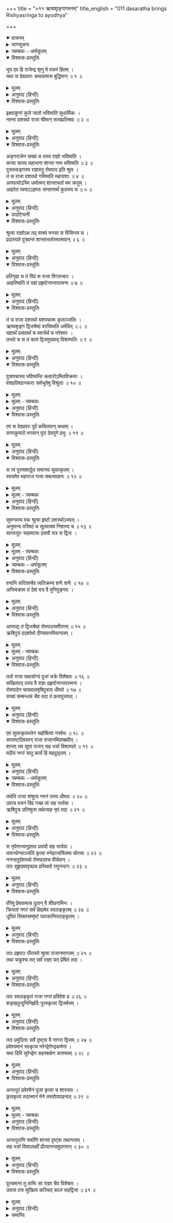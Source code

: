 +++
title = "०११ ऋष्यशृङ्गागमनम्"
title_english = "011 dasaratha brings Rishyasringa to ayodhya"

+++
<details open><summary>वाचनम्</summary>
<div caption="श्रीराम-हरिसीताराममूर्ति-घनपाठिभ्यां वचनम्" class="audioEmbed" src="https://archive.org/download/Ramayana-recitation-Sriram-harisItArAmamUrti-Ghanapaati-v2/Kanda_1/Kanda_1_BK-011-Rushya_Shrungaagamanam.mp3"></div>
</details>

<details><summary>भागसूचना</summary>

11. सुमन्त्रके कहनेसे राजा दशरथका सपरिवार अंगराजके यहाँ जाकर वहाँसे शान्ता और ऋष्यशृंगको अपने घर ले आना
</details>

<details><summary>त्र्यम्बकः - धर्माकूतम्</summary>

एकादशे सर्गे-
</details>

<details open><summary>विश्वास-प्रस्तुतिः</summary>

भूय एव हि राजेन्द्र शृणु मे वचनं हितम् ।  
यथा स देवप्रवरः कथयामास बुद्धिमान् ॥ १ ॥
</details>

<details><summary>मूलम्</summary>

भूय एव हि राजेन्द्र शृणु मे वचनं हितम् ।  
यथा स देवप्रवरः कथयामास बुद्धिमान् ॥ १ ॥
</details>

<details><summary>अनुवाद (हिन्दी)</summary>

तदनन्तर सुमन्त्रने फिर कहा—‘‘राजेन्द्र! आप पुनः मुझसे अपने हितकी वह बात सुनिये, जिसे देवताओंमें श्रेष्ठ बुद्धिमान् सनत्कुमारजीने ऋषियोंको सुनाया था ॥
</details>

<details open><summary>विश्वास-प्रस्तुतिः</summary>

इक्ष्वाकूणां कुले जातो भविष्यति सुधार्मिकः ।  
नाम्ना दशरथो राजा श्रीमान् सत्यप्रतिश्रवः ॥ २ ॥
</details>

<details><summary>मूलम्</summary>

इक्ष्वाकूणां कुले जातो भविष्यति सुधार्मिकः ।  
नाम्ना दशरथो राजा श्रीमान् सत्यप्रतिश्रवः ॥ २ ॥
</details>

<details><summary>अनुवाद (हिन्दी)</summary>

‘‘उन्होंने कहा था—इक्ष्वाकुवंशमें दशरथ नामसे प्रसिद्ध एक परम धार्मिक सत्यप्रतिज्ञ राजा होंगे ॥ २ ॥
</details>

<details open><summary>विश्वास-प्रस्तुतिः</summary>

अङ्गराजेन सख्यं च तस्य राज्ञो भविष्यति ।  
कन्या चास्य महाभागा शान्ता नाम भविष्यति ॥ ३ ॥  
पुत्रस्त्वङ्गस्य राज्ञस्तु रोमपाद इति श्रुतः ।  
तं स राजा दशरथो गमिष्यति महायशाः ॥ ४ ॥  
अनपत्योऽस्मि धर्मात्मन् शान्ताभर्ता मम क्रतुम् ।  
आहरेत त्वयाऽऽज्ञप्तः सन्तानार्थं कुलस्य च ॥ ५ ॥
</details>

<details><summary>मूलम्</summary>

अङ्गराजेन सख्यं च तस्य राज्ञो भविष्यति ।  
कन्या चास्य महाभागा शान्ता नाम भविष्यति ॥ ३ ॥  
पुत्रस्त्वङ्गस्य राज्ञस्तु रोमपाद इति श्रुतः ।  
तं स राजा दशरथो गमिष्यति महायशाः ॥ ४ ॥  
अनपत्योऽस्मि धर्मात्मन् शान्ताभर्ता मम क्रतुम् ।  
आहरेत त्वयाऽऽज्ञप्तः सन्तानार्थं कुलस्य च ॥ ५ ॥
</details>

<details><summary>अनुवाद (हिन्दी)</summary>

‘‘उनकी अंगराजके साथ मित्रता होगी । दशरथके एक परम सौभाग्यशालिनी कन्या होगी, जिसका नाम होगा ‘शान्ता’* । अंगदेशके राजकुमारका नाम होगा ‘रोमपाद’ । महायशस्वी राजा दशरथ उनके पास जायँगे और कहेंगे—‘धर्मात्मन्! मैं संतानहीन हूँ । यदि आप आज्ञा दें तो शान्ताके पति ऋष्यशृंग मुनि चलकर मेरा यज्ञ करा दें । इससे मुझे पुत्रकी प्राप्ति होगी और मेरे वंशकी रक्षा हो जायगी’ ॥ ३—५ ॥
</details>

<details><summary>पादटिप्पनी</summary>

* शान्ता राजा दशरथ एवं कौसल्याकी औरस पुत्री थी । उन्होंने राजा रोमपादको उसे दत्तक पुत्रीके रूपमें दिया था । इस प्रकार वह राजा दशरथकी औरसी और राजा रोमपादकी दत्तक कन्या थी । (श्रीविष्णुपुराण ४ ।१८ ।१७-१८)
</details>

<details open><summary>विश्वास-प्रस्तुतिः</summary>

श्रुत्वा राज्ञोऽथ तद् वाक्यं मनसा स विचिन्त्य च ।  
प्रदास्यते पुत्रवन्तं शान्ताभर्तारमात्मवान् ॥ ६ ॥
</details>

<details><summary>मूलम्</summary>

श्रुत्वा राज्ञोऽथ तद् वाक्यं मनसा स विचिन्त्य च ।  
प्रदास्यते पुत्रवन्तं शान्ताभर्तारमात्मवान् ॥ ६ ॥
</details>

<details><summary>अनुवाद (हिन्दी)</summary>

‘‘राजाकी यह बात सुनकर मन-ही-मन उसपर विचार करके मनस्वी राजा रोमपाद शान्ताके पुत्रवान् पतिको उनके साथ भेज देंगे ॥ ६ ॥
</details>

<details open><summary>विश्वास-प्रस्तुतिः</summary>

प्रतिगृह्य च तं विप्रं स राजा विगतज्वरः ।  
आहरिष्यति तं यज्ञं प्रहृष्टेनान्तरात्मना ॥ ७ ॥
</details>

<details><summary>मूलम्</summary>

प्रतिगृह्य च तं विप्रं स राजा विगतज्वरः ।  
आहरिष्यति तं यज्ञं प्रहृष्टेनान्तरात्मना ॥ ७ ॥
</details>

<details><summary>अनुवाद (हिन्दी)</summary>

‘‘ब्राह्मण ऋष्यशृंगको पाकर राजा दशरथकी सारी चिन्ता दूर हो जायगी और वे प्रसन्नचित्त होकर उस यज्ञका अनुष्ठान करेंगे ॥ ७ ॥
</details>

<details open><summary>विश्वास-प्रस्तुतिः</summary>

तं च राजा दशरथो यशस्कामः कृताञ्जलिः ।  
ऋष्यशृङ्गं द्विजश्रेष्ठं वरयिष्यति धर्मवित् ॥ ८ ॥  
यज्ञार्थं प्रसवार्थं च स्वर्गार्थं च नरेश्वरः ।  
लभते च स तं कामं द्विजमुख्याद् विशाम्पतिः ॥ ९ ॥
</details>

<details><summary>मूलम्</summary>

तं च राजा दशरथो यशस्कामः कृताञ्जलिः ।  
ऋष्यशृङ्गं द्विजश्रेष्ठं वरयिष्यति धर्मवित् ॥ ८ ॥  
यज्ञार्थं प्रसवार्थं च स्वर्गार्थं च नरेश्वरः ।  
लभते च स तं कामं द्विजमुख्याद् विशाम्पतिः ॥ ९ ॥
</details>

<details><summary>अनुवाद (हिन्दी)</summary>

‘‘यशकी इच्छा रखनेवाले धर्मज्ञ राजा दशरथ हाथ जोड़कर द्विजश्रेष्ठ ऋष्यशृंगका यज्ञ, पुत्र और स्वर्गके लिये वरण करेंगे तथा वे प्रजापालक नरेश उन श्रेष्ठ ब्रह्मर्षिसे अपनी अभीष्ट वस्तु प्राप्त कर लेंगे ॥ ८-९ ॥
</details>

<details open><summary>विश्वास-प्रस्तुतिः</summary>

पुत्राश्चास्य भविष्यन्ति चत्वारोऽमितविक्रमाः ।  
वंशप्रतिष्ठानकराः सर्वभूतेषु विश्रुताः ॥ १० ॥
</details>

<details><summary>मूलम्</summary>

पुत्राश्चास्य भविष्यन्ति चत्वारोऽमितविक्रमाः ।  
वंशप्रतिष्ठानकराः सर्वभूतेषु विश्रुताः ॥ १० ॥
</details>

<details><summary>मूलम् - त्र्यम्बकः</summary>

पुत्राश् चास्य भविष्यन्ति चत्वारो ऽमित-विक्रमाः ।  
वंश-प्रतिष्ठान-करास् त्रिषु लोकेषु विश्रुताः ॥
</details>

<details><summary>अनुवाद (हिन्दी)</summary>

‘‘राजाके चार पुत्र होंगे, जो अप्रमेय पराक्रमी, वंशकी मर्यादा बढ़ानेवाले और सर्वत्र विख्यात होंगे ॥
</details>

<details open><summary>विश्वास-प्रस्तुतिः</summary>

एवं स देवप्रवरः पूर्वं कथितवान् कथाम् ।  
सनत्कुमारो भगवान् पुरा देवयुगे प्रभुः ॥ ११ ॥
</details>

<details><summary>मूलम्</summary>

एवं स देवप्रवरः पूर्वं कथितवान् कथाम् ।  
सनत्कुमारो भगवान् पुरा देवयुगे प्रभुः ॥ ११ ॥
</details>

<details><summary>अनुवाद (हिन्दी)</summary>

‘‘महाराज! पहले सत्ययुगमें शक्तिशाली देवप्रवर भगवान् सनत्कुमारजीने ऋषियोंके समक्ष ऐसी कथा कही थी ॥ ११ ॥
</details>

<details open><summary>विश्वास-प्रस्तुतिः</summary>

स त्वं पुरुषशार्दूल समानय सुसत्कृतम् ।  
स्वयमेव महाराज गत्वा सबलवाहनः ॥ १२ ॥
</details>

<details><summary>मूलम्</summary>

स त्वं पुरुषशार्दूल समानय सुसत्कृतम् ।  
स्वयमेव महाराज गत्वा सबलवाहनः ॥ १२ ॥
</details>

<details><summary>मूलम् - त्र्यम्बकः</summary>

स त्वं पुरुष-शार्दूल तम् आनय सुसत्कृतम् ।
स्वयम् एव महाराज गत्वा स-बल-वाहनः । 
</details>

<details><summary>अनुवाद (हिन्दी)</summary>

‘‘पुरुषसिंह महाराज! इसलिये आप स्वयं ही सेना और सवारियोंके साथ अंगदेशमें जाकर मुनिकुमार ऋष्यशृंगको सत्कारपूर्वक यहाँ ले आइये’’ ॥ १२ ॥
</details>

<details open><summary>विश्वास-प्रस्तुतिः</summary>

सुमन्त्रस्य वचः श्रुत्वा हृष्टो दशरथोऽभवत् ।  
अनुमान्य वसिष्ठं च सूतवाक्यं निशाम्य च ॥ १३ ॥  
सान्तःपुरः सहामात्यः प्रययौ यत्र स द्विजः ।
</details>

<details><summary>मूलम्</summary>

सुमन्त्रस्य वचः श्रुत्वा हृष्टो दशरथोऽभवत् ।  
अनुमान्य वसिष्ठं च सूतवाक्यं निशाम्य च ॥ १३ ॥  
सान्तःपुरः सहामात्यः प्रययौ यत्र स द्विजः ।
</details>

<details><summary>मूलम् - त्र्यम्बकः</summary>

वसिष्ठेनाभ्यनुज्ञातो राजा संपूर्ण-मानसः ।  
सान्तःपुरः सहामात्यः प्रययौ यत्र स द्विजः ॥ 
</details>

<details><summary>अनुवाद (हिन्दी)</summary>

सुमन्त्रका वचन सुनकर राजा दशरथको बड़ा हर्ष हुआ । उन्होंने मुनिवर वसिष्ठजीको भी सुमन्त्रकी बातें सुनायीं और उनकी आज्ञा लेकर रनिवासकी रानियों तथा मन्त्रियोंके साथ अंगदेशके लिये प्रस्थान किया, जहाँ विप्रवर ऋष्यशृंग निवास करते थे ॥ १३ १/२ ॥
</details>

<details><summary>त्र्यम्बकः - धर्माकूतम्</summary>

अनेन प्राचीन-ऋत्विग्-अभ्यनुज्ञानेनैव अन्य आनेयः, न तु तद्-अतिक्रमणेनेति सूचितम् । तथा च बोधायनः - 

> यो ऽस्य संस्तुत-तमः स्यात् तं प्रथमं वृणीत तेन सचिवेनान्यं लिप्सेत । 

इति । 

तथा - 

> तस्य चेत् पूर्व-पुरुषैर् वृताः स्युस्  
तान् एव नातिवृणीत -  
अव्यवच्छिन्नाश् चेत् कौलेनाध्ययनेन मानुषेण शीलवृत्ताभ्याम् ।

इति।

प्राचीन-ऋत्विग्-अभ्यनुज्ञानेनैवान्य आनेयो न तु तद्-अतिक्रमेणेत्य् अयम् अर्थो ऽन्वय-व्यतिरेकाभ्यां फल-मुखेन स्पष्टीक्रियते । अन्वयस् तावत् अङ्ग-देशानीत-ऋश्यशृङ्ग-कारित-क्रतुना चत्वारः पुत्रा भविष्यन्तीति सनत्कुमार-वाक्यं सुमन्त्रेण कथितं श्रुत्वा वसिष्ठाभ्यनुज्ञां विना ऋश्यशृङ्गानयनम् अयुक्तम् इति निश्चित्य अवाप्य तद्-अनुज्ञां मुदित-मना दशरथः समानीय ऋश्यशृङ्गं वसिष्ठ-ऋश्यशृङ्गाभ्यां कारित-यागेन सकल-दुरित-निरसन-पूर्वकम् अभिलषित-सिद्धिम् अवापेति । व्यतिरेकस् तावत् एतद्-वंश्यस् त्रिशङ्कुः स-शरीर-स्वर्ग-प्राप्तये यज्ञः कारयितव्य इति प्रार्थितेन वसिष्ठेन गुरुणा प्रत्याख्यातो गुरु-पुत्रान् आसाद्य निवेदित-पूर्व-वृत्तान्तः गुरु-पुत्रैर् अपि -

> इक्ष्वाकूणां तु सर्वेषां पुरोधाः परमो गुरुः ।  
> न चातिक्रमितुं शक्यं वचनं सत्य-वादिनः ॥
> 
> अशक्यम् इति चोवाच वसिष्ठो भगवान् ऋषिः ।  
> ते वयं वै समाहर्तुं क्रतुं शक्ताः कथं तव ॥
> बालिशस् त्वं नर-श्रेष्ठ गम्यतां स्व-पुरं पुनः ॥

इति न्यायतः प्रतिषिद्धो ऽपि तद्-वचन-अतिक्रमात् प्राप्त-नीच-जातिः भगवन्तम् |उग्रे तपसि वर्तमानं लोक-मर्यादाम् अन्यथयितुं समर्थं विश्वामित्रं शरणं प्राप्तः । तेन,

> पश्य मे तपसो वीर्यं स्वार्जितस्य नरेश्वर ।  
> एष त्वां स्व-शरीरेण नयामि स्वर्गम् ओजसा ॥
> 
> दुःप्रापं स-शरीरेण दिवं गच्छ नराधिप ।  
> स्वार्जितं किंचिद् अप्य् अस्ति मया हि तपसः फलम् ॥ 
> राजंस् त्वं तेजसा तस्य स-शरीरो दिवं व्रज ॥

इति प्रतिज्ञा-पूर्वकं स-शरीरं स्वर्गं प्रापितो ऽपि,

> गुरु-शाप-हतो मूढ पत भूमिम् अवाक्-शिराः ।  
> एवम् उक्तो महेन्द्रेण त्रिशङ्कुर् अपतत् पुनः ॥

स तु अद्यापि अवाक्-शिराः अन्तरिक्षे लम्बमानस् तिष्ठतीति । एवं च महा-वंश-प्रसूतस्याति-धर्मिष्ठस्य त्रिशङ्कोर् विश्वामित्रेण निखिल-स्व-तपो-व्ययेन स्वर्गम् आरोपितस्यापि गुरुरापिदोषेण महेन्द्रेण पातितस्यावाक्-शिरसः अन्तराले ऽवस्थानात् गुरु-शापो ऽप्रतिकार्य इति सूचितम् । तस्मात् पूर्व-परिगृहीत-ऋत्विक्-साचिव्येनैव अन्य आनेयः इति सिद्धम् । अयम् अर्थो महाभारते आश्वमेधिके पर्वणि संवर्त-मरुत्तीये ऽप्य् अभिहितः । तथा हि बृहस्पतिं प्रति मरुत्त-वाक्यम् -

> 'भगवन् यन् मया पूर्वम् अधिगम्य तपोधन ।  
> कृतो ऽभिसंधिर्-यज्ञाय भवतो वचनाद् गुरो ॥ 
> 
> तद् अहं यष्टुम् इच्छामि संभाराः संभृताश् च मे ।  
> याज्यो ऽस्मि भवतः साधो तत् प्राप्नुहि विधत्स्व च ॥ 

बृहस्पतिः- 

> न कामये याजयितुं त्वाम् अहं पृथिवीपते ।  
> वृतो ऽस्मि देव-राजेन प्रतिज्ञातं च तस्य मे ॥ 

मरुत्तः- 

> पित्र्यम् अस्मि तव क्षेत्रं बहु मन्ये च ते भृशम् ।  
> तवास्मि याज्यतां प्राप्तो भजमानं भजस्व माम् ॥ 

तव पित्रा अङ्गिरसा याज्यत्वेन परिगृहीतो ऽहं त्वयाप्य् अवश्यं याज्य इत्य् अर्थः ।

बृहस्पतिः -  

> अमर्त्यं याजयित्वाहं याजयिष्ये न मानुषम् ।  
> मरुत्त गच्छ वा मा वा निवृत्तो ऽप्य् अन्य-याजनात् ॥ 
> 
> न त्वां याजयितास्म्य् अद्य वृणु त्वं यम् इहेच्छसि ।  
> उपाध्यायं महा-बाहो यस् ते यज्ञं करिष्यति ॥ 

एवं बृहस्पतिना प्रत्याख्यातो नारदं प्रत्य् उक्तवान् मरुत्तः -

> गतो ऽस्म्य् अङ्गिरसः पुत्रं देवाचार्यं बृहस्पतिम् ।  
> यज्ञार्थम् ऋत्विजं प्रष्टुं स च मां नाभ्यनन्दत ॥  
> प्रत्याख्यातश् च तेनाहं जीवितं नाद्य कामये ।  

इति निरपराधिनः स्वस्य गुरुणा "नाहं याजयिष्यामि" इति प्रत्याख्यान-पूर्वकम् "अन्यं वृणीष्वे"त्य् अभ्यनुज्ञानेनान्य-वरणे दोषाभावे ऽपि अन्य-वरणापेक्षया प्राण-त्यागो ऽपि वर इति क्लिश्यमानं मरुत्तं संजीवयन्न् इव नारदः प्रत्युवाच - 

> राजन्न् अङ्गिरसः पुत्रः संवर्तो नाम धार्मिकः ।  
> चङ्क्रमीति दिशः सर्वा दिग्-वासा मोहयन् प्रजाः ।

> स गच्छ यदि याज्यं त्वां न वाञ्छति बृहस्पतिः ॥  
> प्रसन्नस् त्वां महा-तेजाः संवर्तो याजयिष्यति । 

मरुत्तः - 'संजीवितो ऽहं भवता वाक्येनानेन नारद' इति परम्परा-गत-गुरु-पुत्र-लाभान् मरणान् निवृत्तः संतुष्टो ऽभवद् इत्य् अर्थः । तद् अनु नारद-वचनानुसारेण संवर्तं याजकं प्राप्य तद्-उपदेशेन आराधित-परमेश्वर-प्रसाद-लब्ध-बहु-धनो यज्ञम् आरब्धवान् । तत इन्द्र-कुबेरादि-देवानां गुरुर् अपि गुरुर् देवान् विहाय मर्त्यं न याजयिष्यामीति प्रतिज्ञां परित्यज्य "अन्यं वृणीष्वे"त्य् अभ्यनुज्ञां विस्मृत्य संवर्त-प्रवर्तित-मानव-यज्ञ-वैभव-श्रवण-संजात-याजन-कामो लोभेनेन्द्र-प्रेषित-दूत्येन आर्त्विज्यं प्रार्थितवान् । मरुत्तो ऽपि वृत-संवर्त-परित्यागे मित्र-द्रोहात् महत् पापं भवतीत्य् आह - 

> त्वं चैवैतद् वेत्थ पुरंदरश् च विश्वे देवा वसवश् च अश्विनौ च ।  
> मित्र-द्रोहे निष्कृतिर् नास्ति लोके महत् पापं ब्रह्म-हत्या-समं तत् ॥ 

इति दूतम् उक्त्वा प्रत्याचख्यौ । प्रत्याख्यानेन क्रुद्धः स्वयम् एतादृश-दोषान् जानन्न् अपि देवानाम् अपि अमार्गान् निवर्तयिता बृहस्पतिर् ब्राह्मणोत्तमं तपस्विनं निवृत्ति-मार्गे वर्तमानं साक्षाद् अनुजं संवर्तं सवन-गतं मरुतं च राजानं हन्तुम् इन्द्रं प्रेरितवान् । ततो महत्तहननाय वज्र-उद्यत-हस्तम् इन्द्रं संवर्तः स्तम्भयामास । ततो मरुत्तः प्रार्थनेन इन्द्रादीन् देवान् स्व-स्व-भाग-ग्रहणे यज्ञ-परिचर्यायां च नियुक्तवान् ।

> ततः संवर्तश् चित्य-गतो महात्मा यथा वह्निश् चित्य-गतो द्वितीयः ।  
> हवींष्य् उच्चैर् आह्वयन् देव-संघाञ् जुहावाग्नौ मन्त्रवत् संप्रतीतः ।

> ततः पीत्वा वलभित् सोमम् अग्र्यं ये च अपि अन्ये सोम-पा देव-संघाः ।  
> सर्वे ऽनुज्ञाताः प्रययुः पार्थिवेन यथा-जोषं तर्पिताः प्रीतिमन्तः ॥ 

इति । अनेन निरपराधिनो यजमानस्य ऋत्विजा परित्यागो न कार्य इति सूचितम् । मरुत्तेन च त्रिशङ्कुवद् अन्य-वरणम् अकृत्वा पूर्व-परिगृहीत-ऋत्विग्-वंश्यस्यैव वरण-महिम्ना स्व-प्रतिस्पर्धीन्द्रादि-कारित-परिचर्यातिशय-लब्ध-वैभवेन सर्वातिशायी यज्ञः प्राप्तः । एवं सति इदानीम् अपि ऋत्विग्-यजमानैर् दोषाभावे परस्परापरित्यागेन स्थेयम् । सति तु दोषे परित्याग इत्य् अयम् अर्थः "शक्तम् अदुष्टं च" इति विशेषणाभ्याम् अवगम्यते । मनुः - 

> ऋत्विजं यस् त्यजेद् याज्ये याज्यं च ऋत्विक् त्यजेद् यदि ।  
> शक्तं कर्मण्य् अदुष्टं च तपो दण्डः शतं शतम् ॥ 

इति । अयोध्याकाण्डे ऽपि - 

> अदुष्टस्य हि संत्यागः सत्-पथे निरतस्य च ।  
> निर्दहेद् अपि शक्रस्य द्युतिं धर्म-निरोधनात् ॥

तथा च गौतमः - 

> निन्दित-कर्माभ्यासि-पतितात्याग्य्-अपतित-त्यागिनः पतिताः ।

इति ।
</details>

<details open><summary>विश्वास-प्रस्तुतिः</summary>

वनानि सरितश्चैव व्यतिक्रम्य शनैः शनैः ॥ १४ ॥  
अभिचक्राम तं देशं यत्र वै मुनिपुङ्गवः ।
</details>

<details><summary>मूलम्</summary>

वनानि सरितश्चैव व्यतिक्रम्य शनैः शनैः ॥ १४ ॥  
अभिचक्राम तं देशं यत्र वै मुनिपुङ्गवः ।
</details>

<details><summary>अनुवाद (हिन्दी)</summary>

मार्गमें अनेकानेक वनों और नदियोंको पार करके वे धीरे-धीरे उस देशमें जा पहुँचे, जहाँ मुनिवर ऋष्यशृंग विराजमान थे ॥ १४ १/२ ॥
</details>

<details open><summary>विश्वास-प्रस्तुतिः</summary>

आसाद्य तं द्विजश्रेष्ठं रोमपादसमीपगम् ॥ १५ ॥  
ऋषिपुत्रं ददर्शाथो दीप्यमानमिवानलम् ।
</details>

<details><summary>मूलम्</summary>

आसाद्य तं द्विजश्रेष्ठं रोमपादसमीपगम् ॥ १५ ॥  
ऋषिपुत्रं ददर्शाथो दीप्यमानमिवानलम् ।
</details>

<details><summary>मूलम् - त्र्यम्बकः</summary>

आसाद्य तं द्विज-श्रेष्ठं रोमपाद-समीपगम् ।  
ऋषि-पुत्रं ददर्शादौ दीप्यमानम् इवानलम् ॥
</details>

<details><summary>अनुवाद (हिन्दी)</summary>

वहाँ पहुँचनेपर उन्हें द्विजश्रेष्ठ ऋष्यशृंग रोमपादके पास ही बैठे दिखायी दिये । वे ऋषिकुमार प्रज्वलित अग्निके समान तेजस्वी जान पड़ते थे ॥ १५ १/२ ॥
</details>

<details open><summary>विश्वास-प्रस्तुतिः</summary>

ततो राजा यथायोग्यं पूजां चक्रे विशेषतः ॥ १६ ॥  
सखित्वात् तस्य वै राज्ञः प्रहृष्टेनान्तरात्मना ।  
रोमपादेन चाख्यातमृषिपुत्राय धीमते ॥ १७ ॥  
सख्यं सम्बन्धकं चैव तदा तं प्रत्यपूजयत् ।
</details>

<details><summary>मूलम्</summary>

ततो राजा यथायोग्यं पूजां चक्रे विशेषतः ॥ १६ ॥  
सखित्वात् तस्य वै राज्ञः प्रहृष्टेनान्तरात्मना ।  
रोमपादेन चाख्यातमृषिपुत्राय धीमते ॥ १७ ॥  
सख्यं सम्बन्धकं चैव तदा तं प्रत्यपूजयत् ।
</details>

<details><summary>अनुवाद (हिन्दी)</summary>

तदनन्तर राजा रोमपादने मित्रताके नाते अत्यन्त प्रसन्न हृदयसे महाराज दशरथका शास्त्रोक्त विधिके अनुसार विशेषरूपसे पूजन किया और बुद्धिमान् ऋषिकुमार ऋष्यशृंगको राजा दशरथके साथ अपनी मित्रताकी बात बतायी । उसपर उन्होंने भी राजाका सम्मान किया ॥
</details>

<details open><summary>विश्वास-प्रस्तुतिः</summary>

एवं सुसत्कृतस्तेन सहोषित्वा नरर्षभः ॥ १८ ॥  
सप्ताष्टदिवसान् राजा राजानमिदमब्रवीत् ।  
शान्ता तव सुता राजन् सह भर्त्रा विशाम्पते ॥ १९ ॥  
मदीयं नगरं यातु कार्यं हि महदुद्यतम् ।
</details>

<details><summary>मूलम्</summary>

एवं सुसत्कृतस्तेन सहोषित्वा नरर्षभः ॥ १८ ॥  
सप्ताष्टदिवसान् राजा राजानमिदमब्रवीत् ।  
शान्ता तव सुता राजन् सह भर्त्रा विशाम्पते ॥ १९ ॥  
मदीयं नगरं यातु कार्यं हि महदुद्यतम् ।
</details>

<details><summary>अनुवाद (हिन्दी)</summary>

इस प्रकार भलीभाँति आदर-सत्कार पाकर नरश्रेष्ठ राजा दशरथ रोमपादके साथ वहाँ सात-आठ दिनोंतक रहे । इसके बाद वे अंगराजसे बोले—‘प्रजापालक नरेश! तुम्हारी पुत्री शान्ता अपने पतिके साथ मेरे नगरमें पदार्पण करे; क्योंकि वहाँ एक महान् आवश्यक कार्य उपस्थित हुआ है’ ॥ १८-१९ १/२ ॥
</details>

<details><summary>त्र्यम्बकः - धर्माकूतम्</summary>

रोमपादः -
</details>

<details open><summary>विश्वास-प्रस्तुतिः</summary>

तथेति राजा संश्रुत्य गमनं तस्य धीमतः ॥ २० ॥  
उवाच वचनं विप्रं गच्छ त्वं सह भार्यया ।  
ऋषिपुत्रः प्रतिश्रुत्य तथेत्याह नृपं तदा ॥ २१ ॥
</details>

<details><summary>मूलम्</summary>

तथेति राजा संश्रुत्य गमनं तस्य धीमतः ॥ २० ॥  
उवाच वचनं विप्रं गच्छ त्वं सह भार्यया ।  
ऋषिपुत्रः प्रतिश्रुत्य तथेत्याह नृपं तदा ॥ २१ ॥
</details>

<details><summary>अनुवाद (हिन्दी)</summary>

राजा रोमपादने ‘बहुत अच्छा’ कहकर उन बुद्धिमान् महर्षिका जाना स्वीकार कर लिया और ऋष्यशृंगसे कहा— ‘विप्रवर! आप शान्ताके साथ महाराज दशरथके यहाँ जाइये ।’ राजाकी आज्ञा पाकर उन ऋषिपुत्रने ‘तथास्तु’ कहकर राजा दशरथको अपने चलनेकी स्वीकृति दे दी ॥ २०-२१ ॥
</details>

<details open><summary>विश्वास-प्रस्तुतिः</summary>

स नृपेणाभ्यनुज्ञातः प्रययौ सह भार्यया ।  
तावन्योन्याञ्जलिं कृत्वा स्नेहात्संश्लिष्य चोरसा ॥ २२ ॥  
ननन्दतुर्दशरथो रोमपादश्च वीर्यवान् ।  
ततः सुहृदमापृच्छ्य प्रस्थितो रघुनन्दनः ॥ २३ ॥
</details>

<details><summary>मूलम्</summary>

स नृपेणाभ्यनुज्ञातः प्रययौ सह भार्यया ।  
तावन्योन्याञ्जलिं कृत्वा स्नेहात्संश्लिष्य चोरसा ॥ २२ ॥  
ननन्दतुर्दशरथो रोमपादश्च वीर्यवान् ।  
ततः सुहृदमापृच्छ्य प्रस्थितो रघुनन्दनः ॥ २३ ॥
</details>

<details><summary>अनुवाद (हिन्दी)</summary>

राजा रोमपादकी अनुमति ले ऋष्यशृंगने पत्नीके साथ वहाँसे प्रस्थान किया । उस समय शक्तिशाली राजा रोमपाद और दशरथने एक-दूसरेको हाथ जोड़कर स्नेहपूर्वक छातीसे लगाया तथा अभिनन्दन किया । फिर मित्रसे विदा ले रघुकुलनन्दन दशरथ वहाँसे प्रस्थित हुए ॥ २२-२३ ॥
</details>

<details open><summary>विश्वास-प्रस्तुतिः</summary>

पौरेषु प्रेषयामास दूतान् वै शीघ्रगामिनः ।  
क्रियतां नगरं सर्वं क्षिप्रमेव स्वलङ्कृतम् ॥ २४ ॥  
धूपितं सिक्तसम्मृष्टं पताकाभिरलङ्कृतम् ।
</details>

<details><summary>मूलम्</summary>

पौरेषु प्रेषयामास दूतान् वै शीघ्रगामिनः ।  
क्रियतां नगरं सर्वं क्षिप्रमेव स्वलङ्कृतम् ॥ २४ ॥  
धूपितं सिक्तसम्मृष्टं पताकाभिरलङ्कृतम् ।
</details>

<details><summary>अनुवाद (हिन्दी)</summary>

उन्होंने पुरवासियोंके पास अपने शीघ्रगामी दूत भेजे और कहलाया कि ‘समस्त नगरको शीघ्र ही सुसज्जित किया जाय । सर्वत्र धूपकी सुगन्ध फैले । नगरकी सड़कोंको झाड़-बुहारकर उनपर पानीका छिड़काव कर दिया जाय तथा सारा नगर ध्वजा-पताकाओंसे अलंकृत हो’ ॥ २४ १/२ ॥
</details>

<details open><summary>विश्वास-प्रस्तुतिः</summary>

ततः प्रहृष्टाः पौरास्ते श्रुत्वा राजानमागतम् ॥ २५ ॥  
तथा चक्रुश्च तत् सर्वं राज्ञा यत् प्रेषितं तदा ।
</details>

<details><summary>मूलम्</summary>

ततः प्रहृष्टाः पौरास्ते श्रुत्वा राजानमागतम् ॥ २५ ॥  
तथा चक्रुश्च तत् सर्वं राज्ञा यत् प्रेषितं तदा ।
</details>

<details><summary>अनुवाद (हिन्दी)</summary>

राजाका आगमन सुनकर पुरवासी बड़े प्रसन्न हुए । महाराजने उनके लिये जो संदेश भेजा था, उसका उन्होंने उस समय पूर्णरूपसे पालन किया ॥ २५ १/२ ॥
</details>

<details open><summary>विश्वास-प्रस्तुतिः</summary>

ततः स्वलङ्कृतं राजा नगरं प्रविवेश ह ॥ २६ ॥  
शङ्खदुन्दुभिनिर्ह्रादैः पुरस्कृत्वा द्विजर्षभम् ।
</details>

<details><summary>मूलम्</summary>

ततः स्वलङ्कृतं राजा नगरं प्रविवेश ह ॥ २६ ॥  
शङ्खदुन्दुभिनिर्ह्रादैः पुरस्कृत्वा द्विजर्षभम् ।
</details>

<details><summary>अनुवाद (हिन्दी)</summary>

तदनन्तर राजा दशरथने शङ्ख और दुन्दुभि आदि वाद्योंकी ध्वनिके साथ विप्रवर ऋष्यशृंगको आगे करके अपने सजे-सजाये नगरमें प्रवेश किया ॥ २६ १/२ ॥
</details>

<details open><summary>विश्वास-प्रस्तुतिः</summary>

ततः प्रमुदिताः सर्वे दृष्ट्वा वै नागरा द्विजम् ॥ २७ ॥  
प्रवेश्यमानं सत्कृत्य नरेन्द्रेणेन्द्रकर्मणा ।  
यथा दिवि सुरेन्द्रेण सहस्राक्षेण काश्यपम् ॥ २८ ॥
</details>

<details><summary>मूलम्</summary>

ततः प्रमुदिताः सर्वे दृष्ट्वा वै नागरा द्विजम् ॥ २७ ॥  
प्रवेश्यमानं सत्कृत्य नरेन्द्रेणेन्द्रकर्मणा ।  
यथा दिवि सुरेन्द्रेण सहस्राक्षेण काश्यपम् ॥ २८ ॥
</details>

<details><summary>अनुवाद (हिन्दी)</summary>

उन द्विजकुमारका दर्शन करके सभी नगरनिवासी बहुत प्रसन्न हुए । उन्होंने इन्द्रके समान पराक्रमी नरेन्द्र दशरथके साथ पुरीमें प्रवेश करते हुए ऋष्यशृंगका उसी प्रकार सत्कार किया, जैसे देवताओंने स्वर्गमें सहस्राक्ष इन्द्रके साथ प्रवेश करते हुए कश्यपनन्दन वामनजीका समादर किया था ॥ २७-२८ ॥
</details>

<details open><summary>विश्वास-प्रस्तुतिः</summary>

अन्तःपुरं प्रवेश्यैनं पूजां कृत्वा च शास्त्रतः ।  
कृतकृत्यं तदात्मानं मेने तस्योपवाहनात् ॥ २९ ॥
</details>

<details><summary>मूलम्</summary>

अन्तःपुरं प्रवेश्यैनं पूजां कृत्वा च शास्त्रतः ।  
कृतकृत्यं तदात्मानं मेने तस्योपवाहनात् ॥ २९ ॥
</details>

<details><summary>मूलम् - त्र्यम्बकः</summary>

अन्तःपुरं प्रवेश्यैनं पूजां कृत्वाथ शास्त्रतः ।  
कृत-कृत्यं तदात्मानं मेने तस्योपवाहनात् ॥ 
</details>

<details><summary>अनुवाद (हिन्दी)</summary>

ऋषिको अन्तःपुरमें ले जाकर राजाने शास्त्रविधिके अनुसार उनका पूजन किया और उनके निकट आ जानेसे अपनेको कृतकृत्य माना ॥ २९ ॥
</details>

<details open><summary>विश्वास-प्रस्तुतिः</summary>

अन्तःपुराणि सर्वाणि शान्तां दृष्ट्वा तथागताम् ।  
सह भर्त्रा विशालाक्षीं प्रीत्यानन्दमुपागमन् ॥ ३० ॥
</details>

<details><summary>मूलम्</summary>

अन्तःपुराणि सर्वाणि शान्तां दृष्ट्वा तथागताम् ।  
सह भर्त्रा विशालाक्षीं प्रीत्यानन्दमुपागमन् ॥ ३० ॥
</details>

<details><summary>अनुवाद (हिन्दी)</summary>

विशाललोचना शान्ताको इस प्रकार अपने पतिके साथ उपस्थित देख अन्तःपुरकी सभी रानियोंको बड़ी प्रसन्नता हुई । वे आनन्दमग्न हो गयीं ॥ ३० ॥
</details>

<details open><summary>विश्वास-प्रस्तुतिः</summary>

पूज्यमाना तु ताभिः सा राज्ञा चैव विशेषतः ।  
उवास तत्र सुखिता कञ्चित् कालं सहद्विजा ॥ ३१ ॥
</details>

<details><summary>मूलम्</summary>

पूज्यमाना तु ताभिः सा राज्ञा चैव विशेषतः ।  
उवास तत्र सुखिता कञ्चित् कालं सहद्विजा ॥ ३१ ॥
</details>

<details><summary>अनुवाद (हिन्दी)</summary>

शान्ता भी उन रानियोंसे तथा विशेषतः महाराज दशरथके द्वारा आदर-सत्कार पाकर वहाँ कुछ कालतक अपने पति विप्रवर ऋष्यशृंगके साथ बड़े सुखसे रही ॥
</details>

<details><summary>समाप्तिः</summary>

इत्यार्षे श्रीमद्रामायणे वाल्मीकीये आदिकाव्ये बालकाण्डे एकादशः सर्गः ॥ ११ ॥  
इस प्रकार श्रीवाल्मीकिनिर्मित आर्षरामायण आदिकाव्यके बालकाण्डमें ग्यारहवाँ सर्ग पूरा हुआ ॥ ११ ॥
</details>

